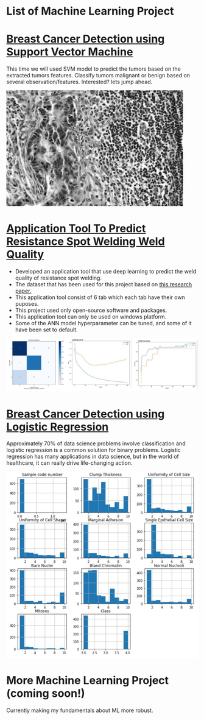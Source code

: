 # List of Machine Learning Project

# [Breast Cancer Detection using Support Vector Machine](https://github.com/aimanraz/br-ccr-svm-svc.git)
This time we will used SVM model to predict the tumors based on the extracted tumors features. Classify tumors malignant or benign based on several observation/features. Interested? lets jump ahead. 

![](https://github.com/aimanraz/br-ccr-svm-svc/blob/main/img/m_b-ConvertImage.jpg)

# [Application Tool To Predict Resistance Spot Welding Weld Quality](https://github.com/aimanraz/rsw-deep-learning.git) 
* Developed an application tool that use deep learning to predict the weld quality of resistance spot welding. 
* The dataset that has been used for this project based on [this research paper.](https://www.sciencedirect.com/science/article/pii/S0261306908001301)
* This application tool consist of 6 tab which each tab have their own puposes.
* This project used only open-source software and packages.
* This application tool can only be used on windows platform.
* Some of the ANN model hyperparameter can be tuned, and some of it have been set to default.

![](https://github.com/aimanraz/rsw-deep-learning/blob/main/metrics.JPG?raw=true)

# [Breast Cancer Detection using Logistic Regression](https://github.com/aimanraz/br-ccr-logireg.git)
Approximately 70% of data science problems involve classification and logistic regression is a common solution for binary problems. Logistic regression has many applications in data science, but in the world of healthcare, it can really drive life-changing action.

![](https://github.com/aimanraz/br-ccr-logireg/raw/main/histogram.JPG?raw=true)

# More Machine Learning Project (coming soon!)
Currently making my fundamentals about ML more robust. 
